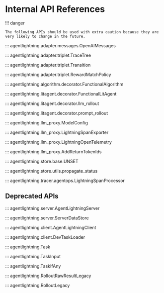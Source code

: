 # Internal API References

!!! danger

    The following APIs should be used with extra caution because they are very likely to change in the future.

::: agentlightning.adapter.messages.OpenAIMessages

::: agentlightning.adapter.triplet.TraceTree

::: agentlightning.adapter.triplet.Transition

::: agentlightning.adapter.triplet.RewardMatchPolicy

::: agentlightning.algorithm.decorator.FunctionalAlgorithm

::: agentlightning.litagent.decorator.FunctionalLitAgent

::: agentlightning.litagent.decorator.llm_rollout

::: agentlightning.litagent.decorator.prompt_rollout

::: agentlightning.llm_proxy.ModelConfig

::: agentlightning.llm_proxy.LightningSpanExporter

::: agentlightning.llm_proxy.LightningOpenTelemetry

::: agentlightning.llm_proxy.AddReturnTokenIds

::: agentlightning.store.base.UNSET

::: agentlightning.store.utils.propagate_status

::: agentlightning.tracer.agentops.LightningSpanProcessor

## Deprecated APIs

::: agentlightning.server.AgentLightningServer

::: agentlightning.server.ServerDataStore

::: agentlightning.client.AgentLightningClient

::: agentlightning.client.DevTaskLoader

::: agentlightning.Task

::: agentlightning.TaskInput

::: agentlightning.TaskIfAny

::: agentlightning.RolloutRawResultLegacy

::: agentlightning.RolloutLegacy
